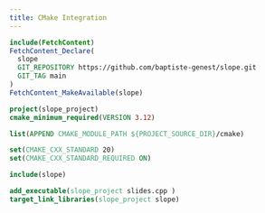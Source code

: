 ```yaml
---
title: CMake Integration
---
```


```cmake title="slope.cmake" linenums="1"
include(FetchContent)
FetchContent_Declare(
  slope
  GIT_REPOSITORY https://github.com/baptiste-genest/slope.git
  GIT_TAG main
)
FetchContent_MakeAvailable(slope)
```

```cmake title="CMakeLists.txt" linenums="1"
project(slope_project)
cmake_minimum_required(VERSION 3.12)

list(APPEND CMAKE_MODULE_PATH ${PROJECT_SOURCE_DIR}/cmake)

set(CMAKE_CXX_STANDARD 20)
set(CMAKE_CXX_STANDARD_REQUIRED ON)

include(slope)

add_executable(slope_project slides.cpp )
target_link_libraries(slope_project slope)
```
